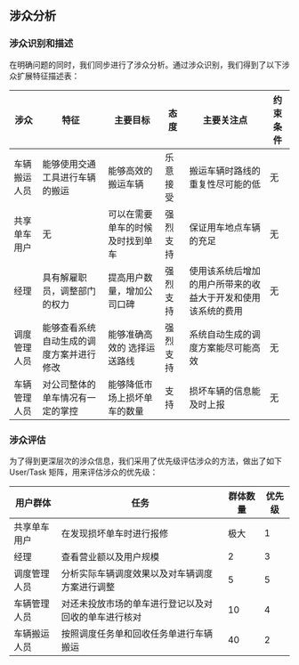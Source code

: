 ## 涉众分析

### 涉众识别和描述

在明确问题的同时，我们同步进行了涉众分析。通过涉众识别，我们得到了以下涉众扩展特征描述表：

| 涉众         | 特征                                     | 主要目标                         | 态度     | 主要关注点                                                   | 约束条件 |
| ------------ | ---------------------------------------- | -------------------------------- | -------- | ------------------------------------------------------------ | -------- |
| 车辆搬运人员 | 能够使用交通工具进行车辆的搬运           | 能够高效的搬运车辆               | 乐意接受 | 搬运车辆时路线的重复性尽可能的低                             | 无       |
| 共享单车用户 | 无                                       | 可以在需要单车的时候及时找到单车 | 强烈支持 | 保证用车地点车辆的充足                                       | 无       |
| 经理         | 具有解雇职员，调整部门的权力             | 提高用户数量，增加公司口碑       | 强烈支持 | 使用该系统后增加的用户所带来的收益大于开发和使用该系统的费用 | 无       |
| 调度管理人员 | 能够查看系统自动生成的调度方案并进行修改 | 能够准确高效的 选择运送路线      | 强烈支持 | 系统自动生成的调度方案能尽可能高效                           | 无       |
| 车辆管理人员 | 对公司整体的单车情况有一定的掌控         | 能够降低市场上损坏单车的数量     | 支持     | 损坏车辆的信息能及时上报                                     | 无       |



### 涉众评估

为了得到更深层次的涉众信息，我们采用了优先级评估涉众的方法，做出了如下 User/Task 矩阵，用来评估涉众的优先级：

| 用户群体     | 任务                                                 | 群体数量 | 优先级 |
| ------------ | ---------------------------------------------------- | -------- | ------ |
| 共享单车用户 | 在发现损坏单车时进行报修                             | 极大     | 1      |
| 经理         | 查看营业额以及用户规模                               | 2        | 3      |
| 调度管理人员 | 分析实际车辆调度效果以及对车辆调度方案进行调整       | 5        | 5      |
| 车辆管理人员 | 对还未投放市场的单车进行登记以及对回收的单车进行核对 | 10       | 4      |
| 车辆搬运人员 | 按照调度任务单和回收任务单进行车辆搬运               | 40       | 2      |